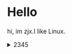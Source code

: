 # Hello

hi, im zjx.I like Linux.

  <details>
      <summary>2345</summary>
      <p>
          <img src="222.png"/>
      </p>
  </details>
